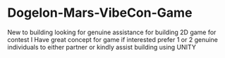 # Dogelon-Mars-VibeCon-Game
New to building looking for genuine assistance for building 2D game for contest 
I Have great concept for game if interested prefer 1 or 2 genuine individuals to either partner or kindly assist 
building using UNITY
